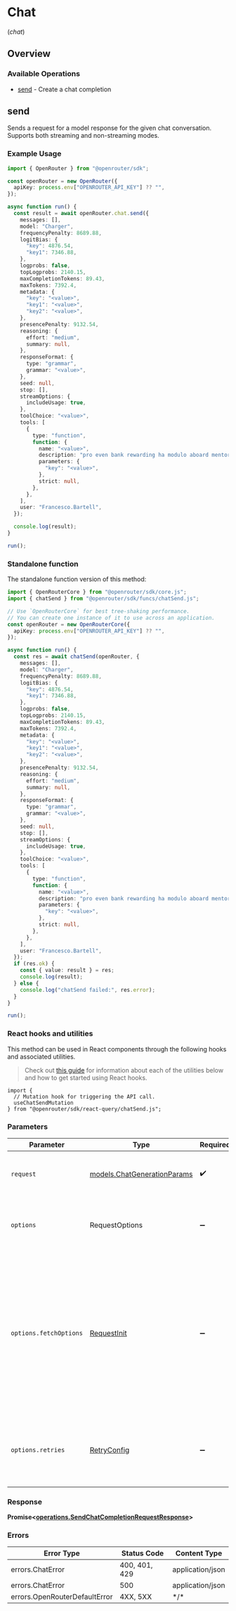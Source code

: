 # Chat
(*chat*)

## Overview

### Available Operations

* [send](#send) - Create a chat completion

## send

Sends a request for a model response for the given chat conversation. Supports both streaming and non-streaming modes.

### Example Usage

<!-- UsageSnippet language="typescript" operationID="sendChatCompletionRequest" method="post" path="/chat/completions" -->
```typescript
import { OpenRouter } from "@openrouter/sdk";

const openRouter = new OpenRouter({
  apiKey: process.env["OPENROUTER_API_KEY"] ?? "",
});

async function run() {
  const result = await openRouter.chat.send({
    messages: [],
    model: "Charger",
    frequencyPenalty: 8689.88,
    logitBias: {
      "key": 4876.54,
      "key1": 7346.88,
    },
    logprobs: false,
    topLogprobs: 2140.15,
    maxCompletionTokens: 89.43,
    maxTokens: 7392.4,
    metadata: {
      "key": "<value>",
      "key1": "<value>",
      "key2": "<value>",
    },
    presencePenalty: 9132.54,
    reasoning: {
      effort: "medium",
      summary: null,
    },
    responseFormat: {
      type: "grammar",
      grammar: "<value>",
    },
    seed: null,
    stop: [],
    streamOptions: {
      includeUsage: true,
    },
    toolChoice: "<value>",
    tools: [
      {
        type: "function",
        function: {
          name: "<value>",
          description: "pro even bank rewarding ha modulo aboard mentor",
          parameters: {
            "key": "<value>",
          },
          strict: null,
        },
      },
    ],
    user: "Francesco.Bartell",
  });

  console.log(result);
}

run();
```

### Standalone function

The standalone function version of this method:

```typescript
import { OpenRouterCore } from "@openrouter/sdk/core.js";
import { chatSend } from "@openrouter/sdk/funcs/chatSend.js";

// Use `OpenRouterCore` for best tree-shaking performance.
// You can create one instance of it to use across an application.
const openRouter = new OpenRouterCore({
  apiKey: process.env["OPENROUTER_API_KEY"] ?? "",
});

async function run() {
  const res = await chatSend(openRouter, {
    messages: [],
    model: "Charger",
    frequencyPenalty: 8689.88,
    logitBias: {
      "key": 4876.54,
      "key1": 7346.88,
    },
    logprobs: false,
    topLogprobs: 2140.15,
    maxCompletionTokens: 89.43,
    maxTokens: 7392.4,
    metadata: {
      "key": "<value>",
      "key1": "<value>",
      "key2": "<value>",
    },
    presencePenalty: 9132.54,
    reasoning: {
      effort: "medium",
      summary: null,
    },
    responseFormat: {
      type: "grammar",
      grammar: "<value>",
    },
    seed: null,
    stop: [],
    streamOptions: {
      includeUsage: true,
    },
    toolChoice: "<value>",
    tools: [
      {
        type: "function",
        function: {
          name: "<value>",
          description: "pro even bank rewarding ha modulo aboard mentor",
          parameters: {
            "key": "<value>",
          },
          strict: null,
        },
      },
    ],
    user: "Francesco.Bartell",
  });
  if (res.ok) {
    const { value: result } = res;
    console.log(result);
  } else {
    console.log("chatSend failed:", res.error);
  }
}

run();
```

### React hooks and utilities

This method can be used in React components through the following hooks and
associated utilities.

> Check out [this guide][hook-guide] for information about each of the utilities
> below and how to get started using React hooks.

[hook-guide]: ../../../REACT_QUERY.md

```tsx
import {
  // Mutation hook for triggering the API call.
  useChatSendMutation
} from "@openrouter/sdk/react-query/chatSend.js";
```

### Parameters

| Parameter                                                                                                                                                                      | Type                                                                                                                                                                           | Required                                                                                                                                                                       | Description                                                                                                                                                                    |
| ------------------------------------------------------------------------------------------------------------------------------------------------------------------------------ | ------------------------------------------------------------------------------------------------------------------------------------------------------------------------------ | ------------------------------------------------------------------------------------------------------------------------------------------------------------------------------ | ------------------------------------------------------------------------------------------------------------------------------------------------------------------------------ |
| `request`                                                                                                                                                                      | [models.ChatGenerationParams](../../models/chatgenerationparams.md)                                                                                                            | :heavy_check_mark:                                                                                                                                                             | The request object to use for the request.                                                                                                                                     |
| `options`                                                                                                                                                                      | RequestOptions                                                                                                                                                                 | :heavy_minus_sign:                                                                                                                                                             | Used to set various options for making HTTP requests.                                                                                                                          |
| `options.fetchOptions`                                                                                                                                                         | [RequestInit](https://developer.mozilla.org/en-US/docs/Web/API/Request/Request#options)                                                                                        | :heavy_minus_sign:                                                                                                                                                             | Options that are passed to the underlying HTTP request. This can be used to inject extra headers for examples. All `Request` options, except `method` and `body`, are allowed. |
| `options.retries`                                                                                                                                                              | [RetryConfig](../../lib/utils/retryconfig.md)                                                                                                                                  | :heavy_minus_sign:                                                                                                                                                             | Enables retrying HTTP requests under certain failure conditions.                                                                                                               |

### Response

**Promise\<[operations.SendChatCompletionRequestResponse](../../models/operations/sendchatcompletionrequestresponse.md)\>**

### Errors

| Error Type                    | Status Code                   | Content Type                  |
| ----------------------------- | ----------------------------- | ----------------------------- |
| errors.ChatError              | 400, 401, 429                 | application/json              |
| errors.ChatError              | 500                           | application/json              |
| errors.OpenRouterDefaultError | 4XX, 5XX                      | \*/\*                         |